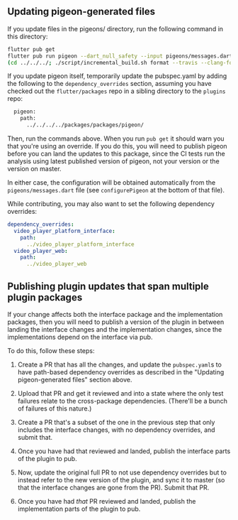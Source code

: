 ## Updating pigeon-generated files

If you update files in the pigeons/ directory, run the following
command in this directory:

```bash
flutter pub get
flutter pub run pigeon --dart_null_safety --input pigeons/messages.dart
(cd ../../../; ./script/incremental_build.sh format --travis --clang-format=clang-format-7)
```

If you update pigeon itself, temporarily update the pubspec.yaml by
adding the following to the `dependency_overrides` section, assuming
you have checked out the `flutter/packages` repo in a sibling
directory to the `plugins` repo:

```bash
  pigeon:
    path:
      ../../../../packages/packages/pigeon/
```

Then, run the commands above. When you run `pub get` it should warn
you that you're using an override. If you do this, you will need to
publish pigeon before you can land the updates to this package, since
the CI tests run the analysis using latest published version of
pigeon, not your version or the version on master.

In either case, the configuration will be obtained automatically from
the `pigeons/messages.dart` file (see `configurePigeon` at the bottom
of that file).

While contributing, you may also want to set the following dependency
overrides:

```yaml
dependency_overrides:
  video_player_platform_interface:
    path:
      ../video_player_platform_interface
  video_player_web:
    path:
      ../video_player_web
```

## Publishing plugin updates that span multiple plugin packages

If your change affects both the interface package and the
implementation packages, then you will need to publish a version of
the plugin in between landing the interface changes and the
implementation changes, since the implementations depend on the
interface via pub.

To do this, follow these steps:

1. Create a PR that has all the changes, and update the
`pubspec.yaml`s to have path-based dependency overrides as described
in the "Updating pigeon-generated files" section above.

2. Upload that PR and get it reviewed and into a state where the only
test failures relate to the cross-package dependencies. (There'll be a
bunch of failures of this nature.)

3. Create a PR that's a subset of the one in the previous step that
only includes the interface changes, with no dependency overrides, and
submit that.

4. Once you have had that reviewed and landed, publish the interface
parts of the plugin to pub.

5. Now, update the original full PR to not use dependency overrides
but to instead refer to the new version of the plugin, and sync it to
master (so that the interface changes are gone from the PR). Submit
that PR.

6. Once you have had _that_ PR reviewed and landed, publish the
implementation parts of the plugin to pub.
